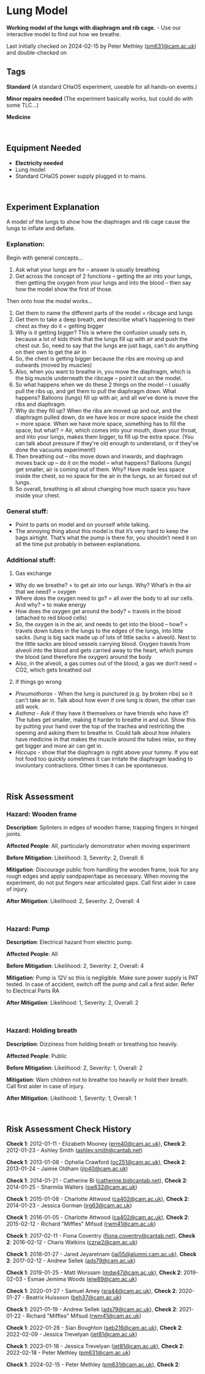 # Lung Model

**Working model of the lungs with diaphragm and rib cage.** - Use our interactive model to find out how we breathe.

Last initially checked on 2024-02-15 by Peter Methley (pm631@cam.ac.uk) and double-checked on 

## Tags
<!--- Start Tags (DO NOT REMOVE THIS COMMENT) --->

**Standard** (A standard CHaOS experiment, useable for all hands-on events.)

**Minor repairs needed** (The experiment basically works, but could do with some TLC...)

**Medicine**
<!--- End Tags (DO NOT REMOVE THIS COMMENT) --->

<br/>

## Equipment Needed 
- **Electricity needed**
- Lung model
- Standard CHaOS power supply plugged in to mains.

<br/>

## Experiment Explanation 

A model of the lungs to show how the diaphragm and rib cage cause the lungs to inflate and deflate. 

### Explanation:

Begin with general concepts…

1. Ask what your lungs are for – answer is usually breathing
2. Get across the concept of 2 functions – getting the air into your lungs, then getting the oxygen from your lungs and into the blood – then say how the model show the first of those.

Then onto how the model works…

1. Get them to name the different parts of the model = ribcage and lungs
2. Get them to take a deep breath, and describe what’s happening to their chest as they do it = getting bigger
3. Why is it getting bigger? This is where the confusion usually sets in, because a lot of kids think that the lungs fill up with air and push the chest out. So, need to say that the lungs are just bags, can't do anything on their own to get the air in
4. So, the chest is getting bigger because the ribs are moving up and outwards (moved by muscles)
5. Also, when you want to breathe in, you move the diaphragm, which is the big muscle underneath the ribcage – point it out on the model.
6. So what happens when we do these 2 things on the model – I usually pull the ribs up, and get them to pull the diaphragm down. What happens? Balloons (lungs) fill up with air, and all we’ve done is move the ribs and diaphragm. 
7. Why do they fill up? When the ribs are moved up and out, and the diaphragm pulled down, do we have less or more space inside the chest = more space. When we have more space, something has to fill the space, but what? = Air, which comes into your mouth, down your throat, and into your lungs, makes them bigger, to fill up the extra space. (You can talk about pressure if they're old enough to understand, or if they've done the vacuums experiment!)
8. Then breathing out – ribs move down and inwards, and diaphragm moves back up – do it on the model – what happens? Balloons (lungs) get smaller, air is coming out of them. Why? Have made less space inside the chest, so no space for the air in the lungs, so air forced out of lungs.
9. So overall, breathing is all about changing how much space you have inside your chest.

### General stuff:

- Point to parts on model and on yourself while talking.
- The annoying thing about this model is that it’s very hard to keep the bags airtight. That’s what the pump is there for, you shouldn’t need it on all the time put probably in between explanations.

### Additional stuff:

1. Gas exchange
- Why do we breathe? = to get air into our lungs. Why? What’s in the air that we need? = oxygen
- Where does the oxygen need to go? = all over the body to all our cells. And why? = to make energy
- How does the oxygen get around the body? = travels in the blood (attached to red blood cells)
- So, the oxygen is in the air, and needs to get into the blood – how? = travels down tubes in the lungs to the edges of the lungs, into little sacks. (lung is big sack made up of lots of little sacks = alveoli). Next to the little sacks are blood vessels carrying blood. Oxygen travels from alveoli into the blood and gets carried away to the heart, which pumps the blood (and therefore the oxygen) around the body
- Also, in the alveoli, a gas comes out of the blood, a gas we don’t need = CO2, which gets breathed out

2. If things go wrong
- *Pneumothorax* - When the lung is punctured (e.g. by broken ribs) so it can't take air in. Talk about how even if one lung is down, the other can still work. 
- *Asthma* - Ask if they have it themselves or have friends who have it? The tubes get smaller, making it harder to breathe in and out. Show this by putting your hand over the top of the trachea and restricting the opening and asking them to breathe in. Could talk about how inhalers have medicine in that makes the muscle around the tubes relax, so they get bigger and more air can get in.
- *Hiccups* - show that the diaphragm is right above your tummy. If you eat hot food too quickly sometimes it can irritate the diaphragm leading to involuntary contractions. Other times it can be spontaneous. 

<br/>

## Risk Assessment

### **Hazard**: Wooden frame

**Description**: Splinters in edges of wooden frame; trapping fingers in hinged joints.

**Affected People**: All, particularly demonstrator when moving experiment

**Before Mitigation**: Likelihood: 3, Severity: 2, Overall: 6

**Mitigation**: Discourage public from handling the wooden frame, look for any rough edges and apply sandpaper/tape as necessary. When moving the experiment, do not put fingers near articulated gaps.
Call first aider in case of injury.

**After Mitigation**: Likelihood: 2, Severity: 2, Overall: 4

<br/>

### **Hazard**: Pump

**Description**: Electrical hazard from electric pump.

**Affected People**: All

**Before Mitigation**: Likelihood: 2, Severity: 2, Overall: 4

**Mitigation**: Pump is 12V so this is negligible.
Make sure power supply is PAT tested.
In case of accident, switch off the pump and call a first aider.
Refer to Electrical Parts RA

**After Mitigation**: Likelihood: 1, Severity: 2, Overall: 2

<br/>

### **Hazard**: Holding breath

**Description**: Dizziness from holding breath or breathing too heavily.

**Affected People**: Public

**Before Mitigation**: Likelihood: 2, Severity: 1, Overall: 2

**Mitigation**: Warn children not to breathe too heavily or hold their breath. Call first aider in case of injury.

**After Mitigation**: Likelihood: 1, Severity: 1, Overall: 1

<br/>

## Risk Assessment Check History 

**Check 1**: 2012-01-11 - Elizabeth Mooney (erm40@cam.ac.uk), **Check 2**: 2012-01-23 - Ashley Smith (ashley.smith@cantab.net)

**Check 1**: 2013-01-08 - Ophelia Crawford (oc251@cam.ac.uk), **Check 2**: 2013-01-24 - Jaimie Oldham (jlo40@cam.ac.uk)

**Check 1**: 2014-01-21 - Catherine Bi (catherine.bi@cantab.net), **Check 2**: 2014-01-25 - Sharmila Walters (sw632@cam.ac.uk)

**Check 1**: 2015-01-08 - Charlotte Attwood (ca402@cam.ac.uk), **Check 2**: 2014-01-23 - Jessica Gorman (jrg63@cam.ac.uk)

**Check 1**: 2016-01-05 - Charlotte Attwood (ca402@cam.ac.uk), **Check 2**: 2015-02-12 - Richard "Miffles" Mifsud (rwm41@cam.ac.uk)

**Check 1**: 2017-02-11 - Fiona Coventry (fiona.coventry@cantab.net), **Check 2**: 2016-02-12 - Charis Watkins (czrw2@cam.ac.uk)

**Check 1**: 2018-01-27 - Jared Jeyaretnam (jaj55@alumni.cam.ac.uk), **Check 2**: 2017-02-12 - Andrew Sellek (ads79@cam.ac.uk)

**Check 1**: 2019-01-25 - Matt Worssam (mdw47@cam.ac.uk), **Check 2**: 2019-02-03 - Esmae Jemima Woods (ejw89@cam.ac.uk)

**Check 1**: 2020-01-27 - Samuel Amey (sra44@cam.ac.uk), **Check 2**: 2020-01-27 - Beatrix Huissoon (beh37@cam.ac.uk)

**Check 1**: 2021-01-19 - Andrew Sellek (ads79@cam.ac.uk), **Check 2**: 2021-01-22 - Richard "Miffles" Mifsud (rwm41@cam.ac.uk)

**Check 1**: 2022-01-28 - Sian Boughton (seb216@cam.ac.uk), **Check 2**: 2022-02-09 - Jessica Trevelyan (jet81@cam.ac.uk)

**Check 1**: 2023-01-18 - Jessica Trevelyan (jet81@cam.ac.uk), **Check 2**: 2022-02-18 - Peter Methley (pm631@cam.ac.uk)

**Check 1**: 2024-02-15 - Peter Methley (pm631@cam.ac.uk), **Check 2**: 
